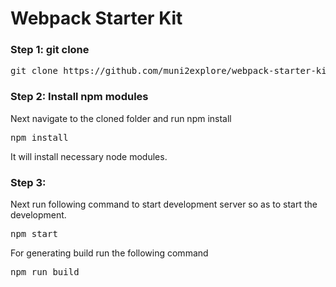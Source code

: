 # Webpack Starter Kit


### Step 1: git clone

<pre>
git clone https://github.com/muni2explore/webpack-starter-kit.git
</pre>

### Step 2: Install npm modules
Next navigate to the cloned folder and run npm install

<pre>
npm install
</pre>

It will install necessary node modules.

### Step 3:
Next run following command to start development server so as to start the development.
<pre>
npm start
</pre>

For generating build run the following command

<pre>
npm run build
</pre>
